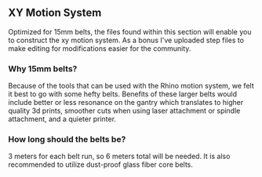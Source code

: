 ## XY Motion System
Optimized for 15mm belts, the files found within this section will enable you to construct the xy motion system.  As a bonus I've uploaded step files to make editing for modifications easier for the community.

### Why 15mm belts?
Because of the tools that can be used with the Rhino motion system, we felt it best to go with some hefty belts.  Benefits of these larger belts would include better or less resonance 
on the gantry which translates to higher quality 3d prints, smoother cuts when using laser attachment or spindle attachment, and a quieter printer.

### How long should the belts be?
3 meters for each belt run, so 6 meters total will be needed.  It is also recommended to utilize dust-proof glass fiber core belts.
